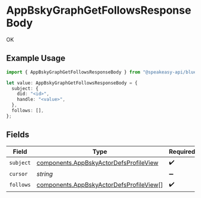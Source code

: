 # AppBskyGraphGetFollowsResponseBody

OK

## Example Usage

```typescript
import { AppBskyGraphGetFollowsResponseBody } from "@speakeasy-api/bluesky/models/operations";

let value: AppBskyGraphGetFollowsResponseBody = {
  subject: {
    did: "<id>",
    handle: "<value>",
  },
  follows: [],
};
```

## Fields

| Field                                                                                              | Type                                                                                               | Required                                                                                           | Description                                                                                        |
| -------------------------------------------------------------------------------------------------- | -------------------------------------------------------------------------------------------------- | -------------------------------------------------------------------------------------------------- | -------------------------------------------------------------------------------------------------- |
| `subject`                                                                                          | [components.AppBskyActorDefsProfileView](../../models/components/appbskyactordefsprofileview.md)   | :heavy_check_mark:                                                                                 | N/A                                                                                                |
| `cursor`                                                                                           | *string*                                                                                           | :heavy_minus_sign:                                                                                 | N/A                                                                                                |
| `follows`                                                                                          | [components.AppBskyActorDefsProfileView](../../models/components/appbskyactordefsprofileview.md)[] | :heavy_check_mark:                                                                                 | N/A                                                                                                |